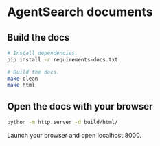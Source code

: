 # AgentSearch documents

## Build the docs

```bash
# Install dependencies.
pip install -r requirements-docs.txt

# Build the docs.
make clean
make html
```

## Open the docs with your browser

```bash
python -m http.server -d build/html/
```

Launch your browser and open localhost:8000.